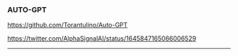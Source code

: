 ### AUTO-GPT

https://github.com/Torantulino/Auto-GPT

https://twitter.com/AlphaSignalAI/status/1645847165066006529

----
